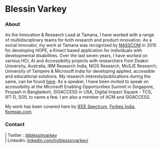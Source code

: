 # Blessin Varkey


### About

As the Innovation & Research Lead at Tamana, I have worked with a range of multidisciplinary teams for both research and product innovation. As a social innovator, my work at Tamana was recognized by [NASSCOM](https://nasscomfoundation.org/nsif-winners/winner-kinect-based-applications-tamana/) in 2015 for developing HOPE, a Kinect based application for individuals with developmental disabilities. Over the last seven years, I have worked on various HCI, AI and Accessibility projects with researchers from Deakin University, Australia, IBM Research India, NIOS Research, MoSJE Research; University of Tampere & Microsoft India for developing applied, accessible and educational solutions. My research interests/publications during the same, can be found [here](https://scholar.google.co.in/citations?user=LyH1LVAAAAAJ&hl=en). As a speaker, I have been invited to speak on accessibility at the Microsoft Enabling Opportunities Summit in Singapore, Proyash in Bangladesh, SIGACCESS in USA, Digital Impact Square - TCS, IIIT-D, SOIL to name a few. I am also a member of ACM and SIGACCESS. 

My work has been covered here by [IEEE Spectrum](https://spectrum.ieee.org/at-work/tech-careers/an-engineer-explains-how-to-forge-a-career-designing-for-disabilities), [Forbes India](https://www.forbesindia.com/article/forbes-lifes/covid19-special-children-face-a-challenged-world/60509/1), [Kompas.com](https://sains.kompas.com/read/2016/07/01/15070697/microsoft.dan.belajar.coding.kilat.4.menit?page=all).   


### Contact
| Twitter : [@blessinvarkey](https://twitter.com/blessinvarkey) <br>| LinkedIn:  [linkedin.com/in/blessinvarkey/](https://www.linkedin.com/in/blessinvarkey/)
